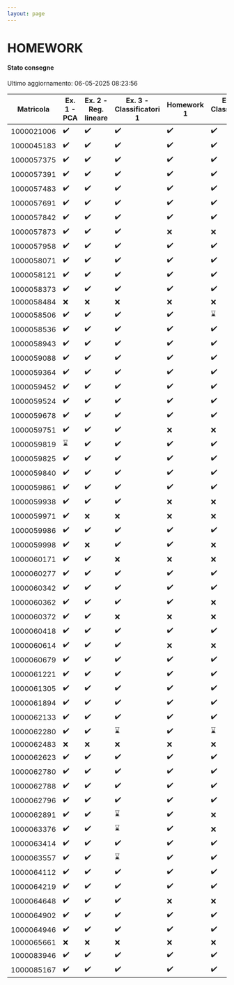 ```yaml
---
layout: page
---
```


# HOMEWORK

#### Stato consegne

Ultimo aggiornamento: 06-05-2025 08:23:56

| Matricola | Ex. 1 - PCA|Ex. 2 - Reg. lineare|Ex. 3 - Classificatori 1|Homework 1|Ex. 4 - Classificatori 2|Homework 2 |
| --- | ---|---|---|---|---|--- |
| 1000021006 |:heavy_check_mark:|:heavy_check_mark:|:heavy_check_mark:|:heavy_check_mark:|:heavy_check_mark:|:x:|
| 1000045183 |:heavy_check_mark:|:heavy_check_mark:|:heavy_check_mark:|:heavy_check_mark:|:heavy_check_mark:|:heavy_check_mark:|
| 1000057375 |:heavy_check_mark:|:heavy_check_mark:|:heavy_check_mark:|:heavy_check_mark:|:heavy_check_mark:|:heavy_check_mark:|
| 1000057391 |:heavy_check_mark:|:heavy_check_mark:|:heavy_check_mark:|:heavy_check_mark:|:heavy_check_mark:|:heavy_check_mark:|
| 1000057483 |:heavy_check_mark:|:heavy_check_mark:|:heavy_check_mark:|:heavy_check_mark:|:heavy_check_mark:|:heavy_check_mark:|
| 1000057691 |:heavy_check_mark:|:heavy_check_mark:|:heavy_check_mark:|:heavy_check_mark:|:heavy_check_mark:|:heavy_check_mark:|
| 1000057842 |:heavy_check_mark:|:heavy_check_mark:|:heavy_check_mark:|:heavy_check_mark:|:heavy_check_mark:|:heavy_check_mark:|
| 1000057873 |:heavy_check_mark:|:heavy_check_mark:|:heavy_check_mark:|:x:|:x:|:x:|
| 1000057958 |:heavy_check_mark:|:heavy_check_mark:|:heavy_check_mark:|:heavy_check_mark:|:heavy_check_mark:|:heavy_check_mark:|
| 1000058071 |:heavy_check_mark:|:heavy_check_mark:|:heavy_check_mark:|:heavy_check_mark:|:heavy_check_mark:|:heavy_check_mark:|
| 1000058121 |:heavy_check_mark:|:heavy_check_mark:|:heavy_check_mark:|:heavy_check_mark:|:heavy_check_mark:|:heavy_check_mark:|
| 1000058373 |:heavy_check_mark:|:heavy_check_mark:|:heavy_check_mark:|:heavy_check_mark:|:heavy_check_mark:|:heavy_check_mark:|
| 1000058484 |:x:|:x:|:x:|:x:|:x:|:x:|
| 1000058506 |:heavy_check_mark:|:heavy_check_mark:|:heavy_check_mark:|:heavy_check_mark:|:hourglass:|:heavy_check_mark:|
| 1000058536 |:heavy_check_mark:|:heavy_check_mark:|:heavy_check_mark:|:heavy_check_mark:|:heavy_check_mark:|:heavy_check_mark:|
| 1000058943 |:heavy_check_mark:|:heavy_check_mark:|:heavy_check_mark:|:heavy_check_mark:|:heavy_check_mark:|:heavy_check_mark:|
| 1000059088 |:heavy_check_mark:|:heavy_check_mark:|:heavy_check_mark:|:heavy_check_mark:|:heavy_check_mark:|:heavy_check_mark:|
| 1000059364 |:heavy_check_mark:|:heavy_check_mark:|:heavy_check_mark:|:heavy_check_mark:|:heavy_check_mark:|:heavy_check_mark:|
| 1000059452 |:heavy_check_mark:|:heavy_check_mark:|:heavy_check_mark:|:heavy_check_mark:|:heavy_check_mark:|:heavy_check_mark:|
| 1000059524 |:heavy_check_mark:|:heavy_check_mark:|:heavy_check_mark:|:heavy_check_mark:|:heavy_check_mark:|:heavy_check_mark:|
| 1000059678 |:heavy_check_mark:|:heavy_check_mark:|:heavy_check_mark:|:heavy_check_mark:|:heavy_check_mark:|:heavy_check_mark:|
| 1000059751 |:heavy_check_mark:|:heavy_check_mark:|:heavy_check_mark:|:x:|:x:|:x:|
| 1000059819 |:hourglass:|:heavy_check_mark:|:heavy_check_mark:|:heavy_check_mark:|:heavy_check_mark:|:heavy_check_mark:|
| 1000059825 |:heavy_check_mark:|:heavy_check_mark:|:heavy_check_mark:|:heavy_check_mark:|:heavy_check_mark:|:heavy_check_mark:|
| 1000059840 |:heavy_check_mark:|:heavy_check_mark:|:heavy_check_mark:|:heavy_check_mark:|:heavy_check_mark:|:heavy_check_mark:|
| 1000059861 |:heavy_check_mark:|:heavy_check_mark:|:heavy_check_mark:|:heavy_check_mark:|:heavy_check_mark:|:heavy_check_mark:|
| 1000059938 |:heavy_check_mark:|:heavy_check_mark:|:heavy_check_mark:|:x:|:x:|:x:|
| 1000059971 |:heavy_check_mark:|:x:|:x:|:x:|:x:|:x:|
| 1000059986 |:heavy_check_mark:|:heavy_check_mark:|:heavy_check_mark:|:heavy_check_mark:|:heavy_check_mark:|:heavy_check_mark:|
| 1000059998 |:heavy_check_mark:|:x:|:heavy_check_mark:|:heavy_check_mark:|:x:|:heavy_check_mark:|
| 1000060171 |:heavy_check_mark:|:heavy_check_mark:|:x:|:x:|:x:|:x:|
| 1000060277 |:heavy_check_mark:|:heavy_check_mark:|:heavy_check_mark:|:heavy_check_mark:|:heavy_check_mark:|:heavy_check_mark:|
| 1000060342 |:heavy_check_mark:|:heavy_check_mark:|:heavy_check_mark:|:heavy_check_mark:|:heavy_check_mark:|:heavy_check_mark:|
| 1000060362 |:heavy_check_mark:|:heavy_check_mark:|:heavy_check_mark:|:heavy_check_mark:|:x:|:heavy_check_mark:|
| 1000060372 |:heavy_check_mark:|:heavy_check_mark:|:x:|:x:|:x:|:x:|
| 1000060418 |:heavy_check_mark:|:heavy_check_mark:|:heavy_check_mark:|:heavy_check_mark:|:heavy_check_mark:|:heavy_check_mark:|
| 1000060614 |:heavy_check_mark:|:heavy_check_mark:|:heavy_check_mark:|:x:|:x:|:x:|
| 1000060679 |:heavy_check_mark:|:heavy_check_mark:|:heavy_check_mark:|:heavy_check_mark:|:heavy_check_mark:|:heavy_check_mark:|
| 1000061221 |:heavy_check_mark:|:heavy_check_mark:|:heavy_check_mark:|:heavy_check_mark:|:heavy_check_mark:|:heavy_check_mark:|
| 1000061305 |:heavy_check_mark:|:heavy_check_mark:|:heavy_check_mark:|:heavy_check_mark:|:heavy_check_mark:|:heavy_check_mark:|
| 1000061894 |:heavy_check_mark:|:heavy_check_mark:|:heavy_check_mark:|:heavy_check_mark:|:heavy_check_mark:|:heavy_check_mark:|
| 1000062133 |:heavy_check_mark:|:heavy_check_mark:|:heavy_check_mark:|:heavy_check_mark:|:heavy_check_mark:|:heavy_check_mark:|
| 1000062280 |:heavy_check_mark:|:heavy_check_mark:|:hourglass:|:heavy_check_mark:|:hourglass:|:heavy_check_mark:|
| 1000062483 |:x:|:x:|:x:|:x:|:x:|:x:|
| 1000062623 |:heavy_check_mark:|:heavy_check_mark:|:heavy_check_mark:|:heavy_check_mark:|:heavy_check_mark:|:heavy_check_mark:|
| 1000062780 |:heavy_check_mark:|:heavy_check_mark:|:heavy_check_mark:|:heavy_check_mark:|:heavy_check_mark:|:heavy_check_mark:|
| 1000062788 |:heavy_check_mark:|:heavy_check_mark:|:heavy_check_mark:|:heavy_check_mark:|:heavy_check_mark:|:heavy_check_mark:|
| 1000062796 |:heavy_check_mark:|:heavy_check_mark:|:heavy_check_mark:|:heavy_check_mark:|:heavy_check_mark:|:heavy_check_mark:|
| 1000062891 |:heavy_check_mark:|:heavy_check_mark:|:hourglass:|:heavy_check_mark:|:x:|:heavy_check_mark:|
| 1000063376 |:heavy_check_mark:|:heavy_check_mark:|:hourglass:|:heavy_check_mark:|:x:|:heavy_check_mark:|
| 1000063414 |:heavy_check_mark:|:heavy_check_mark:|:heavy_check_mark:|:heavy_check_mark:|:heavy_check_mark:|:heavy_check_mark:|
| 1000063557 |:heavy_check_mark:|:heavy_check_mark:|:hourglass:|:heavy_check_mark:|:heavy_check_mark:|:heavy_check_mark:|
| 1000064112 |:heavy_check_mark:|:heavy_check_mark:|:heavy_check_mark:|:heavy_check_mark:|:heavy_check_mark:|:heavy_check_mark:|
| 1000064219 |:heavy_check_mark:|:heavy_check_mark:|:heavy_check_mark:|:heavy_check_mark:|:heavy_check_mark:|:heavy_check_mark:|
| 1000064648 |:heavy_check_mark:|:heavy_check_mark:|:heavy_check_mark:|:x:|:x:|:x:|
| 1000064902 |:heavy_check_mark:|:heavy_check_mark:|:heavy_check_mark:|:heavy_check_mark:|:heavy_check_mark:|:heavy_check_mark:|
| 1000064946 |:heavy_check_mark:|:heavy_check_mark:|:heavy_check_mark:|:heavy_check_mark:|:heavy_check_mark:|:heavy_check_mark:|
| 1000065661 |:x:|:x:|:x:|:x:|:x:|:x:|
| 1000083946 |:heavy_check_mark:|:heavy_check_mark:|:heavy_check_mark:|:heavy_check_mark:|:heavy_check_mark:|:heavy_check_mark:|
| 1000085167 |:heavy_check_mark:|:heavy_check_mark:|:heavy_check_mark:|:heavy_check_mark:|:heavy_check_mark:|:heavy_check_mark:|
